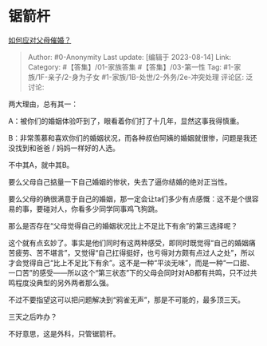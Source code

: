 # 锯箭杆
[如何应对父母催婚？](https://www.zhihu.com/question/26194923/answer/3164100588)

> Author: #0-Anonymity
> Last update: [编辑于 2023-08-14]
> Link:
> Category: #【答集】/01-家族答集 #【答集】/03-第一性 
> Tag: #1-家族/1F-亲子/2-身为子女 #1-家族/1B-处世/2-外务/2e-冲突处理
> 评论区:
> 泛讨论:

两大理由，总有其一：

A：被你们的婚姻体验吓到了，眼看着你们打了十几年，显然这事我得慎重。

B：非常羡慕和喜欢你们的婚姻状况，而各种叔伯阿姨的婚姻就很惨，问题是我还没找到和爸爸 / 妈妈一样好的人选。

不中其A，就中其B。

要么父母自己掂量一下自己婚姻的惨状，失去了逼你结婚的绝对正当性。

要么父母的确很满意于自己的婚姻，那一定会让ta们多少有点感慨：这不是个很容易的事，要碰对人，你看多少同学同事鸡飞狗跳。

那么是否存在“父母觉得自己的婚姻状况比上不足比下有余”的第三选择呢？

这个就有点玄妙了。事实是他们同时有这两种感受，即同时既觉得“自己的婚姻痛苦疲劳、苦不堪言”，又觉得“自己扛得挺好，也亏得对方颇有点过人之处”，所以才会觉得自己“比上不足比下有余”。这不是一种“平淡无味”，而是一种“一口甜、一口苦”的感受——所以这个“第三状态”下的父母会同时对AB都有共鸣，只不过共鸣程度没典型的另外两者那么强。

不过不要指望这可以把问题解决到“鸦雀无声”，那是不可能的，最多顶三天。

三天之后咋办？

不好意思，这是外科，只管锯箭杆。
